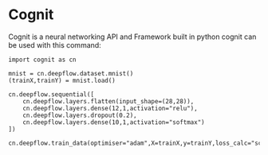 # Cognit

Cognit is a neural networking API and Framework built in python
cognit can be used with this command:

```
import cognit as cn

mnist = cn.deepflow.dataset.mnist()
(trainX,trainY) = mnist.load()

cn.deepflow.sequential([
    cn.deepflow.layers.flatten(input_shape=(28,28)),
    cn.deepflow.layers.dense(12,1,activation="relu"),
    cn.deepflow.layers.dropout(0.2),
    cn.deepflow.layers.dense(10,1,activation="softmax")
])

cn.deepflow.train_data(optimiser="adam",X=trainX,y=trainY,loss_calc="sce",epochs=100)
```

